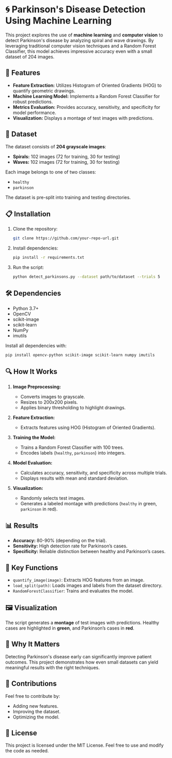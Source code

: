 
# 🌀 Parkinson's Disease Detection Using Machine Learning

This project explores the use of **machine learning** and **computer vision** to detect Parkinson's disease by analyzing spiral and wave drawings. By leveraging traditional computer vision techniques and a Random Forest Classifier, this model achieves impressive accuracy even with a small dataset of 204 images.

## 🚀 Features
- **Feature Extraction:** Utilizes Histogram of Oriented Gradients (HOG) to quantify geometric drawings.
- **Machine Learning Model:** Implements a Random Forest Classifier for robust predictions.
- **Metrics Evaluation:** Provides accuracy, sensitivity, and specificity for model performance.
- **Visualization:** Displays a montage of test images with predictions.

## 📂 Dataset
The dataset consists of **204 grayscale images**:
- **Spirals:** 102 images (72 for training, 30 for testing)
- **Waves:** 102 images (72 for training, 30 for testing)

Each image belongs to one of two classes:
- `healthy`
- `parkinson`

The dataset is pre-split into training and testing directories.

## 📋 Installation

1. Clone the repository:
   ```bash
   git clone https://github.com/your-repo-url.git
   ```
2. Install dependencies:
   ```bash
   pip install -r requirements.txt
   ```
3. Run the script:
   ```bash
   python detect_parkinsons.py --dataset path/to/dataset --trials 5
   ```

## 🛠️ Dependencies
- Python 3.7+
- OpenCV
- scikit-image
- scikit-learn
- NumPy
- imutils

Install all dependencies with:
```bash
pip install opencv-python scikit-image scikit-learn numpy imutils
```

## 🔍 How It Works
1. **Image Preprocessing:**
   - Converts images to grayscale.
   - Resizes to 200x200 pixels.
   - Applies binary thresholding to highlight drawings.

2. **Feature Extraction:**
   - Extracts features using HOG (Histogram of Oriented Gradients).

3. **Training the Model:**
   - Trains a Random Forest Classifier with 100 trees.
   - Encodes labels (`healthy`, `parkinson`) into integers.

4. **Model Evaluation:**
   - Calculates accuracy, sensitivity, and specificity across multiple trials.
   - Displays results with mean and standard deviation.

5. **Visualization:**
   - Randomly selects test images.
   - Generates a labeled montage with predictions (`healthy` in green, `parkinson` in red).

## 📊 Results
- **Accuracy:** 80-90% (depending on the trial).
- **Sensitivity:** High detection rate for Parkinson’s cases.
- **Specificity:** Reliable distinction between healthy and Parkinson’s cases.

## 🎯 Key Functions
- `quantify_image(image)`: Extracts HOG features from an image.
- `load_split(path)`: Loads images and labels from the dataset directory.
- `RandomForestClassifier`: Trains and evaluates the model.

## 🖼️ Visualization
The script generates a **montage** of test images with predictions. Healthy cases are highlighted in **green**, and Parkinson’s cases in **red**.

## 🧠 Why It Matters
Detecting Parkinson's disease early can significantly improve patient outcomes. This project demonstrates how even small datasets can yield meaningful results with the right techniques.

## 🤝 Contributions
Feel free to contribute by:
- Adding new features.
- Improving the dataset.
- Optimizing the model.

## 📄 License
This project is licensed under the MIT License. Feel free to use and modify the code as needed.
